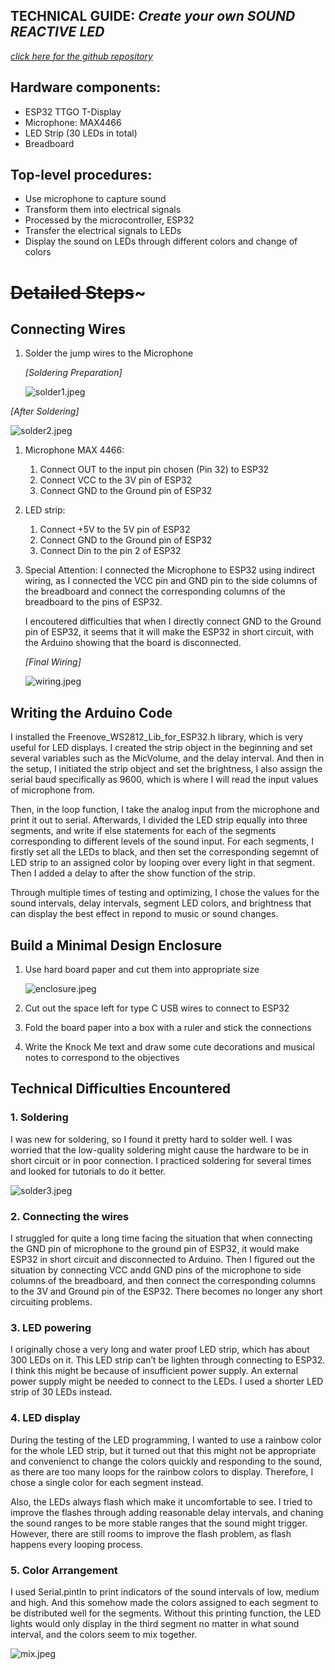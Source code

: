 ## TECHNICAL GUIDE: ***Create your own SOUND REACTIVE LED***

*[click here for the github repository](https://github.com/Amandaaa00/Watching_the_Sound)*

## Hardware components:

- ESP32 TTGO T-Display
- Microphone: MAX4466
- LED Strip (30 LEDs in total)
- Breadboard

## Top-level procedures:

- Use microphone to capture sound
- Transform them into electrical signals
- Processed by the microcontroller, ESP32
- Transfer the electrical signals to LEDs
- Display the sound on LEDs through different colors and change of colors

# ~~Detailed Steps~~~

## Connecting Wires

1. Solder the jump wires to the Microphone
    
    *[Soldering Preparation]*
    
    ![solder1.jpeg](solder1.jpeg)
    

*[After Soldering]*

![solder2.jpeg](solder2.jpeg)

1. Microphone MAX 4466:
    1. Connect OUT to the input pin chosen (Pin 32) to ESP32
    2. Connect VCC to the 3V pin of ESP32
    3. Connect GND to the Ground pin of ESP32
2. LED strip: 
    1. Connect +5V to the 5V pin of ESP32
    2. Connect GND to the Ground pin of ESP32
    3. Connect Din to the pin 2 of ESP32
3. Special Attention:
I connected the Microphone to ESP32 using indirect wiring, as I connected the VCC pin and GND pin to the side columns of the breadboard and connect the corresponding columns of the breadboard to the pins of ESP32. 
    
    I encoutered difficulties that when I directly connect GND to the Ground pin of ESP32, it seems that it will make the ESP32 in short circuit, with the Arduino showing that the board is disconnected.
    
    *[Final Wiring]*
    
    ![wiring.jpeg](wiring.jpeg)
    

## Writing the Arduino Code

I installed the Freenove_WS2812_Lib_for_ESP32.h library, which is very useful for LED displays. I created the strip object in the beginning and set several variables such as the MicVolume, and the delay interval. And then in the setup, I initiated the strip object and set the brightness, I also assign the serial baud specifically as 9600, which is where I will read the input values of microphone from.

Then, in the loop function, I take the analog input from the microphone and print it out to serial. Afterwards, I divided the LED strip equally into three segments, and write if else statements for each of the segments corresponding to different levels of the sound input. For each segments, I firstly set all the LEDs to black, and then set the corresponding segemnt of LED strip to an assigned color by looping over every light in that segment. Then I added a delay to after the show function of the strip.

Through multiple times of testing and optimizing, I chose the values for the sound intervals, delay intervals, segment LED colors, and brightness that can display the best effect in repond to music or sound changes.

## Build a Minimal Design Enclosure

1. Use hard board paper and cut them into appropriate size
    
    ![enclosure.jpeg](enclosure.jpeg)
    
2. Cut out the space left for type C USB wires to connect to ESP32
3. Fold the board paper into a box with a ruler and stick the connections
4. Write the Knock Me text and draw some cute decorations and musical notes to correspond to the objectives

## Technical Difficulties Encountered

### 1. Soldering

I was new for soldering, so I found it pretty hard to solder well. I was worried that the low-quality soldering might cause the hardware to be in short circuit or in poor connection. I practiced soldering for several times and looked for tutorials to do it better.

![solder3.jpeg](solder3.jpeg)

### 2. Connecting the wires

I struggled for quite a long time facing the situation that when connecting the GND pin of microphone to the ground pin of ESP32, it would make ESP32 in short circuit and disconnected to Arduino. Then I figured out the situation by connecting VCC andd GND pins of the microphone to side columns of the breadboard, and then connect the corresponding columns to the 3V and Ground pin of the ESP32. There becomes no longer any short circuiting problems.

### 3. LED powering

I originally chose a very long and water proof LED strip, which has about 300 LEDs on it. This LED strip can’t be lighten through connecting to ESP32. I think this might be because of insufficient power supply. An external power supply might be needed to connect to the LEDs. I used a shorter LED strip of 30 LEDs instead.

### 4. LED display

During the testing of the LED programming, I wanted to use a rainbow color for the whole LED strip, but it turned out that this might not be appropriate and convenienct to change the colors quickly and responding to the sound, as there are too many loops for the rainbow colors to display. Therefore, I chose a single color for each segment instead.

Also, the LEDs always flash which make it uncomfortable to see. I tried to improve the flashes through adding reasonable delay intervals, and chaning the sound ranges to be more stable ranges that the sound might trigger. However, there are still rooms to improve the flash problem, as flash happens every looping process.

### 5. Color Arrangement

I used Serial.pintln to print indicators of the sound intervals of low, medium and high. And this somehow made the colors assigned to each segment to be distributed well for the segments. Without this printing function, the LED lights would only display in the third segment no matter in what sound interval, and the colors seem to mix together.

![mix.jpeg](mix.jpeg)
